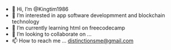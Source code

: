 - 👋 Hi, I’m @Kingtim1986
- 👀 I’m interested in app software developmment and blockchain technology
- 🌱 I’m currently learning html on freecodecamp
- 💞️ I’m looking to collaborate on ...
- 📫 How to reach me ... distinctionsme@gmail.com

<!---
Kingtim1986/Kingtim1986 is a ✨ special ✨ repository because its `README.md` (this file) appears on your GitHub profile.
You can click the Preview link to take a look at your changes.
--->

